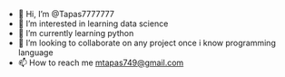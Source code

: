 - 👋 Hi, I’m @Tapas7777777
- 👀 I’m interested in learning data science 
- 🌱 I’m currently learning python
- 💞️ I’m looking to collaborate on any project once i know programming language 
- 📫 How to reach me mtapas749@gmail.com 

<!---
Tapas7777777/Tapas7777777 is a ✨ special ✨ repository because its `README.md` (this file) appears on your GitHub profile.
You can click the Preview link to take a look at your changes.
--->
